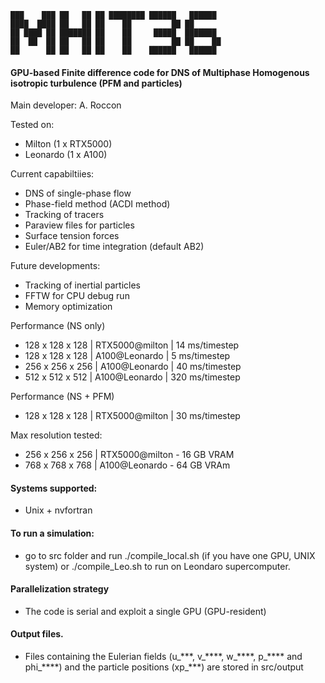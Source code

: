 
~~~text
███    ███ ██   ██ ██ ████████ ██████   ██████  
████  ████ ██   ██ ██    ██         ██ ██       
██ ████ ██ ███████ ██    ██     █████  ███████  
██  ██  ██ ██   ██ ██    ██         ██ ██    ██ 
██      ██ ██   ██ ██    ██    ██████   ██████         
~~~


#### GPU-based Finite difference code for DNS of Multiphase Homogenous isotropic turbulence (PFM and particles)

Main developer: A. Roccon 

Tested on:
* Milton (1 x RTX5000)
* Leonardo (1 x A100)

Current capabiltiies:
* DNS of single-phase flow
* Phase-field method (ACDI method)
* Tracking of tracers
* Paraview files for particles
* Surface tension forces 
* Euler/AB2 for time integration (default AB2)

Future developments:
* Tracking of inertial particles
* FFTW for CPU debug run 
* Memory optimization

Performance (NS only)
* 128 x 128 x 128 | RTX5000@milton |  14 ms/timestep
* 128 x 128 x 128 | A100@Leonardo  |   5 ms/timestep
* 256 x 256 x 256 | A100@Leonardo  |  40 ms/timestep
* 512 x 512 x 512 | A100@Leonardo  | 320 ms/timestep

Performance (NS + PFM)
* 128 x 128 x 128 | RTX5000@milton |  30 ms/timestep

Max resolution tested:
* 256 x 256 x 256 | RTX5000@milton - 16 GB VRAM
* 768 x 768 x 768 | A100@Leonardo - 64 GB VRAm

#### Systems supported:
* Unix + nvfortran 

#### To run a simulation:
* go to src folder and run ./compile_local.sh (if you have one GPU, UNIX system) or ./compile_Leo.sh to run on Leondaro supercomputer.

#### Parallelization strategy
* The code is serial and exploit a single GPU (GPU-resident)

#### Output files.
* Files containing the Eulerian fields (u\_\*\*\*, v\_\*\*\*\*, w\_\*\*\*\*, p\_\*\*\*\* and phi\_\*\*\*\*) and the particle positions (xp\_\*\*\*) are stored in src/output

